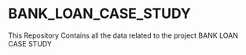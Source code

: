 # BANK_LOAN_CASE_STUDY
This Repository Contains all the data related to the project BANK LOAN CASE STUDY 

